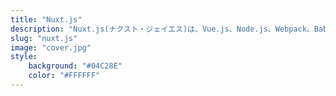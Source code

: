 ```yaml
---
title: "Nuxt.js"
description: "Nuxt.js(ナクスト・ジェイエス)は、Vue.js、Node.js、Webpack、Babel.jsに基づく自由かつオープンソースWebアプリケーションフレームワークで、Next.jsに影響を受けて開発された。"
slug: "nuxt.js"
image: "cover.jpg"
style:
    background: "#04C28E"
    color: "#FFFFFF"
---
```

